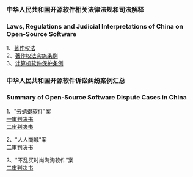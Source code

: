 ### 中华人民共和国开源软件相关法律法规和司法解释
### Laws, Regulations and Judicial Interpretations of China on Open-Source Software
1、[著作权法](./相关法律法规和司法解释/著作权法.md)<br>
2、[著作权法实施条例](./相关法律法规和司法解释/著作权法实施条例.md)<br>
3、[计算机软件保护条例](./相关法律法规和司法解释/计算机软件保护条例.md)<br>

### 中华人民共和国开源软件诉讼纠纷案例汇总<br>
### Summary of Open-Source Software Dispute Cases in China<br>
1、"云蜻蜓软件"案<br>
[一审判决书](./“云蜻蜓软件”案/一审判决书.md)<br>
[二审判决书](./“云蜻蜓软件”案/二审判决书.md)<br>

2、"人人商城"案<br>
[二审判决书](./“人人商城”案/二审判决书.md)<br>

3、"不乱买时尚海淘软件"案<br>
[二审判决书](./“不乱买时尚海淘软件”案/二审判决书.md)<br>
